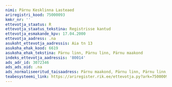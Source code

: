 ```yaml
---
nimi: Pärnu Kesklinna Lasteaed
ariregistri_kood: 75000093
kmkr_nr: ''
ettevotja_staatus: R
ettevotja_staatus_tekstina: Registrisse kantud
ettevotja_esmakande_kpv: 17.04.2000
ettevotja_aadress: .na
asukoht_ettevotja_aadressis: Aia tn 13
asukoha_ehak_kood: 6619
asukoha_ehak_tekstina: Pärnu linn, Pärnu linn, Pärnu maakond
indeks_ettevotja_aadressis: '80014'
ads_adr_id: 3072346
ads_ads_oid: .na
ads_normaliseeritud_taisaadress: Pärnu maakond, Pärnu linn, Pärnu linn, Aia tn 13
teabesysteemi_link: https://ariregister.rik.ee/ettevotja.py?ark=75000093&ref=rekvisiidid
---
```

